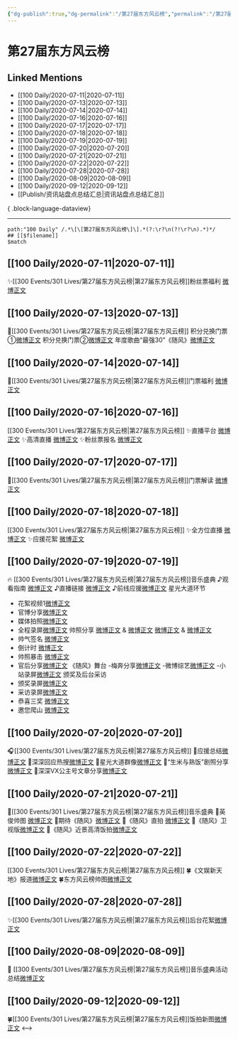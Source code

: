 ```yaml
---
{"dg-publish":true,"dg-permalink":"/第27届东方风云榜","permalink":"/第27届东方风云榜/","created":"2023-04-06T20:25:43.000+08:00","updated":"2023-04-10T16:29:21.000+08:00"}
---
```


# 第27届东方风云榜

## Linked Mentions
- [[100 Daily/2020-07-11\|2020-07-11]]
- [[100 Daily/2020-07-13\|2020-07-13]]
- [[100 Daily/2020-07-14\|2020-07-14]]
- [[100 Daily/2020-07-16\|2020-07-16]]
- [[100 Daily/2020-07-17\|2020-07-17]]
- [[100 Daily/2020-07-18\|2020-07-18]]
- [[100 Daily/2020-07-19\|2020-07-19]]
- [[100 Daily/2020-07-20\|2020-07-20]]
- [[100 Daily/2020-07-21\|2020-07-21]]
- [[100 Daily/2020-07-22\|2020-07-22]]
- [[100 Daily/2020-07-28\|2020-07-28]]
- [[100 Daily/2020-08-09\|2020-08-09]]
- [[100 Daily/2020-09-12\|2020-09-12]]
- [[Publish/资讯站盘点总结汇总\|资讯站盘点总结汇总]]

{ .block-language-dataview}

---

```expander
path:"100 Daily" /.*\[\[第27届东方风云榜\]\].*(?:\r?\n(?!\r?\n).*)*/
## [[$filename]]
$match
```
## [[100 Daily/2020-07-11\|2020-07-11]]
✨[[300 Events/301 Lives/第27届东方风云榜\|第27届东方风云榜]]粉丝票福利 [微博正文](https://m.weibo.cn/6466290670/4525469800596177)
## [[100 Daily/2020-07-13\|2020-07-13]]
🎵[[300 Events/301 Lives/第27届东方风云榜\|第27届东方风云榜]]
积分兑换门票①[微博正文](https://m.weibo.cn/6466290670/4526321826288265)
积分兑换门票②[微博正文](https://m.weibo.cn/6466290670/4526328295239296)
年度歌曲“最强30”《随风》[微博正文](https://m.weibo.cn/6466290670/4526200922112013)
## [[100 Daily/2020-07-14\|2020-07-14]]
🌟[[300 Events/301 Lives/第27届东方风云榜\|第27届东方风云榜]]门票福利 [微博正文](https://m.weibo.cn/6466290670/4526665021987950)
## [[100 Daily/2020-07-16\|2020-07-16]]
[[300 Events/301 Lives/第27届东方风云榜\|第27届东方风云榜]]
✨直播平台 [微博正文](https://m.weibo.cn/6466290670/4527285812598869)
✨高清直播 [微博正文](https://m.weibo.cn/6466290670/4527323984697002)
✨粉丝票报名 [微博正文](https://m.weibo.cn/6466290670/4527409753500419)
## [[100 Daily/2020-07-17\|2020-07-17]]
🌟[[300 Events/301 Lives/第27届东方风云榜\|第27届东方风云榜]]门票解读 [微博正文](https://m.weibo.cn/6466290670/4527671586852076)
## [[100 Daily/2020-07-18\|2020-07-18]]
[[300 Events/301 Lives/第27届东方风云榜\|第27届东方风云榜]]
✨全方位直播 [微博正文](https://m.weibo.cn/6466290670/4527986110367996)
✨应援花絮 [微博正文](https://m.weibo.cn/6466290670/4528051545704756)
## [[100 Daily/2020-07-19\|2020-07-19]]
🔥 [[300 Events/301 Lives/第27届东方风云榜\|第27届东方风云榜]]音乐盛典
♪观看指南 [微博正文](https://m.weibo.cn/6466290670/4528351547756456)
♪直播链接 [微博正文](https://m.weibo.cn/6466290670/4528352733696504)
♪前线应援[微博正文](https://m.weibo.cn/6466290670/4528481268403557)
星光大道环节
- 花絮视频1[微博正文](https://m.weibo.cn/6466290670/4528443259617734)
- 官博分享[微博正文](https://m.weibo.cn/6466290670/4528451958083802)
- 媒体拍照[微博正文](https://m.weibo.cn/2786930387/4528450969537679)
- 全程录屏[微博正文](https://m.weibo.cn/6466290670/4528443481660260)
帅照分享
[微博正文](https://m.weibo.cn/6466290670/4528443038114362) & [微博正文](https://m.weibo.cn/6466290670/4528443348224156)
[微博正文](https://m.weibo.cn/6466290670/4528471138904381) & [微博正文](https://m.weibo.cn/6466290670/4528471928477799)
- 帅气签名 [微博正文](https://m.weibo.cn/6466290670/4528444463646934)
- 倒计时 [微博正文](https://m.weibo.cn/6466290670/4528456220811061)
- 帅照暴击 [微博正文](https://m.weibo.cn/6466290670/4528472795647109)
- 官后分享[微博正文](https://m.weibo.cn/6466290670/4528505255633111)
《随风》舞台 
-梅奔分享[微博正文](https://m.weibo.cn/6466290670/4528522343493582)
-微博综艺[微博正文](https://m.weibo.cn/6466290670/4528527321608358)
-小站录屏[微博正文](https://m.weibo.cn/6466290670/4528528173833330)
颁奖及后台采访
- 颁奖录屏[微博正文](https://m.weibo.cn/6466290670/4528554174057092)
- 采访录屏[微博正文](https://m.weibo.cn/6466290670/4528556292703200)
- 恭喜三奖 [微博正文](https://m.weibo.cn/6466290670/4528525551344391)
- 邀您爬山 [微博正文](https://m.weibo.cn/6466290670/4528542236284897)
## [[100 Daily/2020-07-20\|2020-07-20]]
🎧[[300 Events/301 Lives/第27届东方风云榜\|第27届东方风云榜]]
🔹应援总结[微博正文](https://m.weibo.cn/6466290670/4528855107504386)
🔹深深回应热搜[微博正文](https://m.weibo.cn/1738376280/4528849024463787)
🔹星光大道群像[微博正文](https://m.weibo.cn/6466290670/4528724466214418)
🔹“生米与熟饭”剧照分享[微博正文](https://m.weibo.cn/6466290670/4528770692154614)
🔹深深VX公主号文章分享[微博正文](https://m.weibo.cn/6466290670/4528765809728718)
## [[100 Daily/2020-07-21\|2020-07-21]]
🌟[[300 Events/301 Lives/第27届东方风云榜\|第27届东方风云榜]]音乐盛典
🌱英俊帅图 [微博正文](https://m.weibo.cn/6466290670/4529075756998265)
🌱期待《随风》[微博正文](https://m.weibo.cn/6466290670/4529164906404101)
🌱《随风》直拍 [微博正文](https://m.weibo.cn/6466290670/4529223300026660)
🌱《随风》卫视版[微博正文](https://m.weibo.cn/6466290670/4529287690454364)
🌱《随风》近景高清饭拍[微博正文](https://m.weibo.cn/6466290670/4529267059199733)
## [[100 Daily/2020-07-22\|2020-07-22]]
[[300 Events/301 Lives/第27届东方风云榜\|第27届东方风云榜]]
🍀《文娱新天地》报道[微博正文](https://m.weibo.cn/6466290670/4529495061037308)
🍀东方风云榜帅图[微博正文](https://m.weibo.cn/6466290670/4529552087064065)
## [[100 Daily/2020-07-28\|2020-07-28]]
✨[[300 Events/301 Lives/第27届东方风云榜\|第27届东方风云榜]]后台花絮[微博正文](https://m.weibo.cn/6466290670/4531817849564937)
## [[100 Daily/2020-08-09\|2020-08-09]]
📜 [[300 Events/301 Lives/第27届东方风云榜\|第27届东方风云榜]]音乐盛典活动总结[微博正文](https://m.weibo.cn/6466290670/4536113858087098)
## [[100 Daily/2020-09-12\|2020-09-12]]
🍀[[300 Events/301 Lives/第27届东方风云榜\|第27届东方风云榜]]饭拍新图[微博正文](https://m.weibo.cn/6466290670/4548283265194215)
<-->